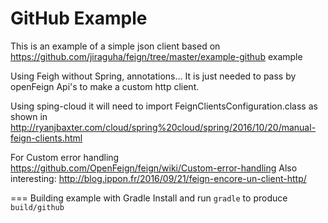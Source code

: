 GitHub Example
===================

This is an example of a simple json client based on https://github.com/jiraguha/feign/tree/master/example-github example

Using Feigh without Spring, annotations... It is just needed to pass by openFeign Api's to make a custom http client.

Using sping-cloud it will need to import FeignClientsConfiguration.class as shown in http://ryanjbaxter.com/cloud/spring%20cloud/spring/2016/10/20/manual-feign-clients.html

For Custom error handling https://github.com/OpenFeign/feign/wiki/Custom-error-handling
Also interesting:
http://blog.ippon.fr/2016/09/21/feign-encore-un-client-http/

=== Building example with Gradle
 Install and run `gradle` to produce `build/github`
